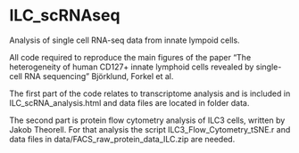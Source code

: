 # ILC_scRNAseq
Analysis of single cell RNA-seq data from innate lympoid cells. 

All code required to reproduce the main figures of the paper “The heterogeneity of human CD127+ innate lymphoid cells revealed by single-cell RNA sequencing” Björklund, Forkel et al.

The first part of the code relates to transcriptome analysis and is included in ILC_scRNA_analysis.html and data files are located in folder data.

The second part is protein flow cytometry analysis of ILC3 cells, written by Jakob Theorell. For that analysis the script ILC3_Flow_Cytometry_tSNE.r and data files in data/FACS_raw_protein_data_ILC.zip are needed.

